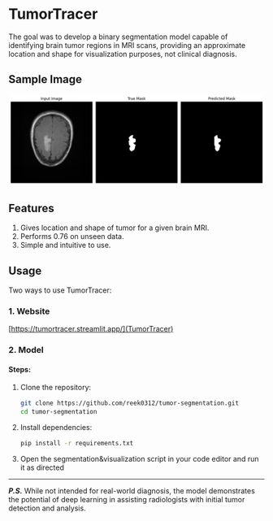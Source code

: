 # TumorTracer

The goal was to develop a binary segmentation model capable of identifying brain tumor regions in MRI scans, providing an approximate location and shape for visualization purposes, not clinical diagnosis.

## Sample Image

![Sample Image](/sample_preds/2.png)


## Features

1. Gives location and shape of tumor for a given brain MRI.
2. Performs 0.76 on unseen data.
3. Simple and intuitive to use.


## Usage

Two ways to use TumorTracer:

### 1. Website

[https://tumortracer.streamlit.app/](TumorTracer)

### 2. Model

#### Steps:

1. Clone the repository:
   ```bash
   git clone https://github.com/reek0312/tumor-segmentation.git
   cd tumor-segmentation

2. Install dependencies:
   ```bash
   pip install -r requirements.txt

3. Open the segmentation&visualization script in your code editor and run it as directed

---


***P.S.*** While not intended for real-world diagnosis, the model demonstrates the potential of deep learning in assisting radiologists with initial tumor detection and analysis.
